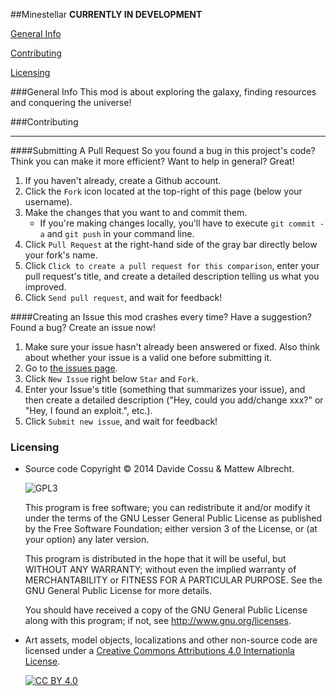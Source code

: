 ##Minestellar
**CURRENTLY IN DEVELOPMENT**

[General Info](#general-info)

[Contributing](#contributing)

[Licensing](#licensing)

###General Info
This mod is about exploring the galaxy, finding resources and conquering the universe!

###Contributing
***
####Submitting A Pull Request
So you found a bug in this project's code?  Think you can make it more efficient?  Want to help in general?  Great!

1. If you haven't already, create a Github account.
2. Click the `Fork` icon located at the top-right of this page (below your username).
3. Make the changes that you want to and commit them.
    * If you're making changes locally, you'll have to execute `git commit -a` and `git push` in your command line.
4. Click `Pull Request` at the right-hand side of the gray bar directly below your fork's name.
5. Click `Click to create a pull request for this comparison`, enter your pull request's title, and create a detailed description telling us what you improved.
6. Click `Send pull request`, and wait for feedback!

####Creating an Issue
this mod crashes every time?  Have a suggestion?  Found a bug?  Create an issue now!

1. Make sure your issue hasn't already been answered or fixed.  Also think about whether your issue is a valid one before submitting it.
2. Go to [the issues page](http://github.com/SteamNSteel/SteamNSteel/issues).
3. Click `New Issue` right below `Star` and `Fork`.
4. Enter your Issue's title (something that summarizes your issue), and then create a detailed description ("Hey, could you add/change xxx?" or "Hey, I found an exploit.", etc.).
5. Click `Submit new issue`, and wait for feedback!

### Licensing

- Source code Copyright &copy; 2014 Davide Cossu & Mattew Albrecht.

  ![GPL3](https://www.gnu.org/graphics/lgplv3-147x51.png)

  This program is free software; you can redistribute it and/or modify it under the terms of the GNU Lesser General Public License as published by the Free Software Foundation; either version 3 of the License, or (at your option) any later version.

  This program is distributed in the hope that it will be useful, but WITHOUT ANY WARRANTY; without even the implied warranty of MERCHANTABILITY or FITNESS FOR A PARTICULAR PURPOSE. See the GNU General Public License for more details.

  You should have received a copy of the GNU General Public License along with this program; if not, see <http://www.gnu.org/licenses>.

- Art assets, model objects, localizations and other non-source code are licensed under a [Creative Commons Attributions 4.0 Internationla License](http://creativecommons.org/licenses/by/4.0/).

  [![CC BY 4.0](https://i.creativecommons.org/l/by/4.0/88x31.png)](http://creativecommons.org/licenses/by/4.0/)
